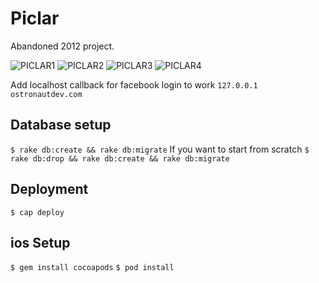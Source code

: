# Piclar

Abandoned 2012 project.

![PICLAR1](/piclar1.png)
![PICLAR2](/piclar2.png)
![PICLAR3](/piclar3.png)
![PICLAR4](/piclar4.png)

Add localhost callback for facebook login to work
`127.0.0.1  ostronautdev.com`

## Database setup
`$ rake db:create && rake db:migrate`
If you want to start from scratch 
`$ rake db:drop && rake db:create && rake db:migrate`

## Deployment
`$ cap deploy`

## ios Setup
`$ gem install cocoapods`
`$ pod install`

